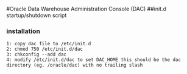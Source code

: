 #Oracle Data Warehouse Administration Console (DAC)
##init.d startup/shutdown script
### installation
	1: copy dac file to /etc/init.d
	2: chmod 750 /etc/init.d/dac
	3: chkconfig --add dac
	4: modify /etc/init.d/dac to set DAC_HOME this should be the dac directory (eg. /oracle/dac) with no trailing slash


	
